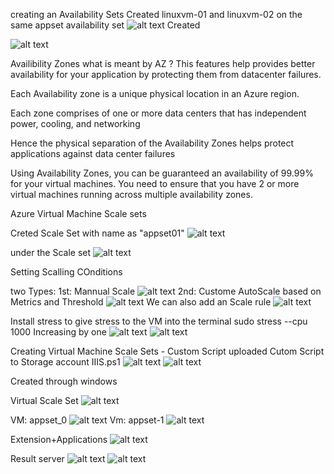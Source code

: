 creating an Availability Sets
Created linuxvm-01 and linuxvm-02 on the same appset availability set
![alt text](image.png)
Created

![alt text](image-1.png)

Availibility Zones
what is meant by AZ ?
This features help provides better availability for your application by protecting them from datacenter failures.

Each Availability zone is a unique physical location in an Azure region.

Each zone comprises of one or more data centers that has independent power, cooling, and networking

Hence the physical separation of the Availability Zones helps protect applications against data center failures

Using Availability Zones, you can be guaranteed an availability of 99.99% for your virtual machines. You need to ensure that you have 2 or more virtual machines running across multiple availability zones.


Azure Virtual Machine Scale sets

Creted Scale Set with name as "appset01"
![alt text](image-2.png)

under the Scale set 
![alt text](image-3.png)

Setting Scalling COnditions

two Types:
1st: Mannual Scale
![alt text](image-4.png)
2nd: Custome AutoScale based on Metrics and Threshold
![alt text](image-5.png)
We can also add an Scale rule
![alt text](image-6.png)


Install stress to give stress to the VM into the terminal
sudo stress --cpu 1000
Increasing by one
![alt text](image-7.png)
![alt text](image-8.png)


Creating Virtual Machine Scale Sets - Custom Script
uploaded Cutom Script to Storage account
IIIS.ps1
![alt text](image-9.png)
![alt text](image-10.png)

Created through windows

Virtual Scale Set
![alt text](image-13.png)

VM: appset_0
![alt text](image-14.png)
Vm: appset-1
![alt text](image-15.png)

Extension+Applications
![alt text](image-16.png)

Result server
![alt text](image-12.png)
![alt text](image-11.png)
